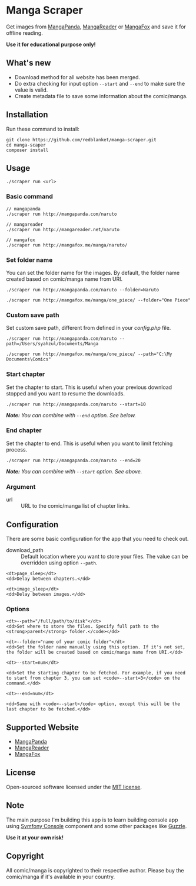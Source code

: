 # Manga Scraper

Get images from [MangaPanda](http://mangapanda.com), [MangaReader](http://mangareader.net) or [MangaFox](http://mangafox.me) and save it for offline reading.

**Use it for educational purpose only!**

## What's new

* Download method for all website has been merged.
* Do extra checking for input option ```--start``` and ```--end``` to make sure the value is valid.
* Create metadata file to save some information about the comic/manga.

## Installation

Run these command to install:

```
git clone https://github.com/redblanket/manga-scraper.git
cd manga-scaper
composer install
```

## Usage

```
./scraper run <url>
```

### Basic command

```
// mangapanda
./scraper run http://mangapanda.com/naruto

// mangareader
./scraper run http://mangareader.net/naruto

// mangafox
./scraper run http://mangafox.me/manga/naruto/

```

### Set folder name

You can set the folder name for the images. By default, the folder name created based on comic/manga name from URI.

```
./scraper run http://mangapanda.com/naruto --folder=Naruto

./scraper run http://mangafox.me/manga/one_piece/ --folder="One Piece"
```

### Custom save path

Set custom save path, different from defined in your *config.php* file. 

```
./scraper run http://mangapanda.com/naruto --path=/Users/syahzul/Documents/Manga

./scraper run http://mangafox.me/manga/one_piece/ --path="C:\My Documents\Comics"
```

### Start chapter

Set the chapter to start. This is useful when your previous download stopped and you want to resume the downloads. 

```
./scraper run http://mangapanda.com/naruto --start=10
```

***Note:***
*You can combine with ```--end``` option. See below.*

### End chapter

Set the chapter to end. This is useful when you want to limit fetching process.

```
./scraper run http://mangapanda.com/naruto --end=20
```

***Note:***
*You can combine with ```--start``` option. See above.*


### Argument

<dl>
	<dt>url</dt>
	<dd>URL to the comic/manga list of chapter links.</dd>
</dl>


## Configuration

There are some basic configuration for the app that you need to check out.

<dl>
	<dt>download_path</dt>
	<dd>Default location where you want to store your files. The value can be overridden using option <code>--path</code>.</dd>

	<dt>page_sleep</dt>
	<dd>Delay between chapters.</dd>

	<dt>image_sleep</dt>
	<dd>Delay between images.</dd>
</dl>

### Options

<dl>

	<dt>--path="/full/path/to/disk"</dt>
	<dd>Set where to store the files. Specify full path to the <strong>parent</strong> folder.</code></dd>

	<dt>--folder="name of your comic folder"</dt>
	<dd>Set the folder name manually using this option. If it's not set, the folder will be created based on comic/manga name from URI.</dd>

	<dt>--start=num</dt>

	<dd>Set the starting chapter to be fetched. For example, if you need to start from chapter 3, you can set <code>--start=3</code> on the command.</dd>

	<dt>--end=num</dt>

	<dd>Same with <code>--start</code> option, except this will be the last chapter to be fetched.</dd>
	
</dl>	

## Supported Website

* [MangaPanda](http://mangapanda.com)
* [MangaReader](http://mangareader.net)
* [MangaFox](http://mangafox.me)

## License

Open-sourced software licensed under the [MIT license](http://opensource.org/licenses/MIT).

## Note

The main purpose I'm building this app is to learn building console app using [Symfony Console](http://symfony.com/doc/current/components/console/index.html) component and some other packages like [Guzzle](https://github.com/guzzle/guzzle). 

**Use it at your own risk!**

## Copyright

All comic/manga is copyrighted to their respective author. Please buy the comic/manga if it's available in your country.